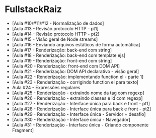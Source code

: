 # FullstackRaiz

- [Aula #10/#11/#12 - Normalização de dados]
- [Aula #13 - Revisão protocolo HTTP - pt1]
- [Aula #14 - Revisão protocolo HTTP - pt2]
- [Aula #15 - Visão geral de Node streams]
- [Aula #16 - Enviando arquivos estáticos de forma automática]
- [Aula #17 - Renderização: back-end com string]
- [Aula #18 - Renderização: back-end com template ejs]
- [Aula #19 - Renderização: front-end com string]
- [Aula #20 - Renderização: front-end com DOM API]
- [Aula #21 - Renderização: DOM API declarativo - visão geral]
- [Aula #22 - Renderização: implementando function el - parte 1]
- [Aula #23 - Renderização - corrigindo function el para texto]
- Aula #24 - Expressões regulares
- [Aula #25 - Renderização - extraindo nome da tag com regexp]
- [Aula #26 - Renderização - extraindo classes e id com regexp]
- [Aula #27 - Renderização - Interface única para back e front - pt1]
- [Aula #28 - Renderização - Interface única para back e front - pt2]
- [Aula #29 - Renderização - Interface única - Servidor + desafio]
- [Aula #30 - Renderização - Interface única - Navegador]
- [Aula #31 - Renderização - Interface única - Criando componente Fragment]

